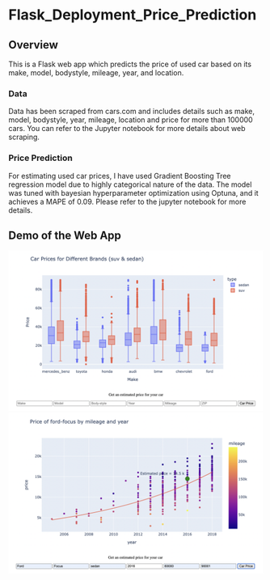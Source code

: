 # Flask_Deployment_Price_Prediction
## Overview
This is a Flask web app which predicts the price of used car based on its make, model, bodystyle, mileage, year, and location.
### Data
Data has been scraped from cars.com and includes details such as make, model, bodystyle, year, mileage, location and price for more than 100000 cars. You can refer to the Jupyter notebook for more details about web scraping. 
### Price Prediction 
For estimating used car prices, I have used Gradient Boosting Tree regression model due to highly categorical nature of the data. The model was tuned with bayesian hyperparameter optimization using Optuna, and it achieves a MAPE of 0.09. Please refer to the jupyter notebook for more details.

## Demo of the Web App
<img src="static/Screen Shot 2022-11-28 at 12.48.05 AM.png">
<img src="static/Screen Shot 2022-11-28 at 12.51.47 AM.png">
